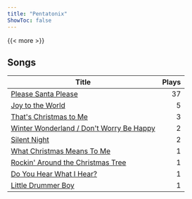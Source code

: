 ```yaml
---
title: "Pentatonix"
ShowToc: false
---
```


{{< more >}}

## Songs
Title | Plays 
----- | -----: 
[Please Santa Please](/songs/please-santa-please) | 37
[Joy to the World](/songs/joy-to-the-world) | 5
[That's Christmas to Me](/songs/thats-christmas-to-me) | 3
[Winter Wonderland / Don't Worry Be Happy](/songs/winter-wonderland-dont-worry-be-happy) | 2
[Silent Night](/songs/silent-night) | 2
[What Christmas Means To Me](/songs/what-christmas-means-to-me) | 1
[Rockin' Around the Christmas Tree](/songs/rockin-around-the-christmas-tree) | 1
[Do You Hear What I Hear?](/songs/do-you-hear-what-i-hear) | 1
[Little Drummer Boy](/songs/little-drummer-boy) | 1

